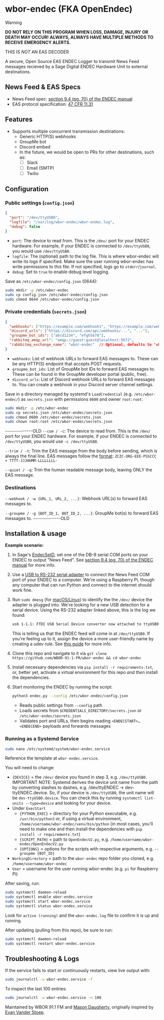 # wbor-endec (FKA OpenEndec)

> [!WARNING]
> **DO NOT RELY ON THIS PROGRAM WHEN LOSS, DAMAGE, INJURY OR DEATH MAY OCCUR!**
> **ALWAYS, ALWAYS HAVE MULTIPLE METHODS TO RECEIVE EMERGENCY ALERTS.**
>
> THIS IS *NOT* AN EAS DECODER

A secure, Open Source EAS ENDEC Logger to transmit News Feed messages recieved by a Sage Digital ENDEC Hardware Unit to external destinations.

## News Feed & EAS Specs

- News Feed spec: [section 9.4 (pg. 70) of the ENDEC manual](https://www.sagealertingsystems.com/docs/digital_endec_1_0.pdf)
- EAS protocol specification: [47 CFR 11.31](https://www.ecfr.gov/current/title-47/chapter-I/subchapter-A/part-11/subpart-B/section-11.31)

## Features

- Supports multiple concurrent transmission destinations:
  - Generic HTTP(S) webhooks
  - GroupMe bot
  - Discord embed
  - In the future, we would be open to PRs for other destinations, such as:
    - [ ] Slack
    - [ ] Email (SMTP)
    - [ ] Twilio

## Configuration

### Public settings (`config.json`)

```json
{
  "port": "/dev/ttyUSB0",
  "logfile": "/var/log/wbor-endec/wbor-endec.log",
  "debug": false
}
```

- `port`: The device to read from. This is the `/dev/` port for your ENDEC hardware. For example, if your ENDEC is connected to `/dev/ttyUSB0`, you would use `/dev/ttyUSB0`.
- `logfile`: The (optional) path to the log file. This is where wbor-endec will write its logs if specified. Make sure the user running wbor-endec has write permissions to this file. If not specified, logs go to `stderr`/`journal`.
- `debug`: Set to `true` to enable debug level logging.

Save as `/etc/wbor-endec/config.json` (0644):

```sh
sudo mkdir -p /etc/wbor-endec
sudo cp config.json /etc/wbor-endec/config.json
sudo chmod 0644 /etc/wbor-endec/config.json
```

### Private credentials (`secrets.json`)

```json
{
  "webhooks": ["https://example.com/webhook1", "https://example.com/webhook2"],
  "discord_urls": ["https://discord.com/api/webhooks/...", "..."],
  "groupme_bot_ids": ["abcd1234", "efgh5678"],
  "rabbitmq_amqp_url": "amqp://guest:guest@localhost:5672",
  "rabbbitmq_exchange_name": "wbor-endec"  // Optional, defaults to "wbor-endec"
}
```

- `webhooks`: List of webhook URLs to forward EAS messages to. These can be any HTTP(S) endpoint that accepts POST requests.
- `groupme_bot_ids`: List of GroupMe bot IDs to forward EAS messages to. These can be found in the GroupMe developer portal (public, free).
- `discord_urls`: List of Discord webhook URLs to forward EAS messages to. You can create a webhook in your Discord server channel settings.

Save in a directory managed by systemd's `LoadCredential` (e.g. `/etc/wbor-endec/`) as `secrets.json` with permissions `0600` and owner `root:root`:

```sh
sudo mkdir -p /etc/wbor-endec
sudo cp secrets.json /etc/wbor-endec/secrets.json
sudo chmod 0600 /etc/wbor-endec/secrets.json
sudo chown root:root /etc/wbor-endec/secrets.json
```

--------------OLD
`--com / -c`: The device to read from. This is the `/dev/` port for your ENDEC hardware. For example, if your ENDEC is connected to `/dev/ttyUSB0`, you would use `-c /dev/ttyUSB0`.

`--trim / -t`: Trim the EAS message from the body before sending, which is always the final line. EAS messages follow the [format](https://www.ecfr.gov/current/title-47/chapter-I/subchapter-A/part-11/subpart-B/section-11.31): `ZCZC-ORG-EEE-PSSCCC + TTTT-JJJHHMM-LLLLLLLL-`

`--quiet / -q`: Trim the human readable message body, leaving ONLY the EAS message.

### Destinations

`--webhook / -w {URL_1, URL_2, ...}`: Webhook URL(s) to forward EAS messages to.

`--groupme / -g {BOT_ID_1, BOT_ID_2, ...}`: GroupMe bot(s) to forward EAS messages to.
--------------OLD

## Installation & usage

**Example scenario:**

1. In Sage's [EndecSetD](https://www.sagealertingsystems.com/support-pc.htm), set one of the DB-9 serial COM ports on your ENDEC to output "News Feed". See [section 9.4 (pg. 70) of the ENDEC manual](https://www.sagealertingsystems.com/docs/digital_endec_1_0.pdf) for more info.
2. Use a [USB to RS-232 serial adapter](https://amzn.to/46FljxQ) to connect the News Feed COM port of your ENDEC to a computer. We're using a Raspberry Pi, though any computer that can run Python and connect to the internet should work fine.
3. Run `sudo dmesg`  (for [macOS/Linux](https://man7.org/linux/man-pages/man1/dmesg.1.html)) to identify the the `/dev/` device the adapter is plugged into. We're looking for a new USB detection for a serial device. Using the RS-232 adapter linked above, this is the log we found:

    ```sh
    usb 1-1.1: FTDI USB Serial Device converter now attached to ttyUSB0
    ```

    This is telling us that the ENDEC feed will come in at `/dev/ttyUSB0`. If you're feeling up to it, assign the device a more user-friendly name by creating a udev rule. See [this guide](https://www.rigacci.org/wiki/doku.php/doc/appunti/linux/sa/renaming_usb_devices) for more info.

4. Clone this repo and navigate to it via `git clone https://github.com/WBOR-91-1-FM/wbor-endec && cd wbor-endec`
5. Install necessary dependencies via `pip install -r requirements.txt`, or, better yet, activate a virtual environment for this repo *and then* install the dependencies.
6. Start monitoring the ENDEC by running the script:

    ```sh
    python3 endec.py --config /etc/wbor-endec/config.json
    ```

    - Reads public settings from `--config` path
    - Loads secrets from `$CREDENTIALS_DIRECTORY/secrets.json` or `/etc/wbor-endec/secrets.json`
    - Validates port and URLs, then begins reading `<ENDECSTART>…<ENDECEND>` payloads and forwards messages

### Running as a Systemd Service

```sh
sudo nano /etc/systemd/system/wbor-endec.service
```

Reference the template at `wbor-endec.service`.

You will need to change:

- `{DEVICE}` = the `/dev/` device you found in step 3, e.g. `/dev/ttyUSB0`. IMPORTANT NOTE: Systemd derives the device unit name from the path by converting slashes to dashes, e.g. /dev/ttyENDEC → dev-ttyENDEC.device. So, if your device is `/dev/ttyUSB0`, the unit name will be `dev-ttyUSB0.device`. You can check this by running `systemctl list-units --type=device` and looking for your device.
- Under `ExecStart`
  - `{PYTHON_EXEC}` = directory for your Python executable, e.g. `/usr/bin/python3` or, if using a virtual environment, `/home/username/wbor-endec/venv/bin/python` (in most cases, you'll need to make one and then install the dependencies with `pip install -r requirements.txt`)
  - `{SCRIPT_PATH}` = path to `OpenEndecV2.py`, e.g. `/home/username/wbor-endec/OpenEndecV2.py`
  - `{OPTIONS}` = options for the scripts with respective arguments, e.g. `--groupme {BOT_ID}`
- `WorkingDirectory` = path to the `wbor-endec` repo folder you cloned, e.g. `/home/username/wbor-endec`
- `User` = username for the user running wbor-endec (e.g. `pi` for Raspberry Pi)

After saving, run:

```sh
sudo systemctl daemon-reload
sudo systemctl enable wbor-endec.service
sudo systemctl start wbor-endec.service
sudo systemctl status wbor-endec.service
```

Look for `active (running)` and the `wbor-endec.log` file to confirm it is up and running.

After updating (pulling from this repo), be sure to run:

```sh
sudo systemctl daemon-reload
sudo systemctl restart wbor-endec.service
```

## Troubleshooting & Logs

If the service fails to start or continuously restarts, view live output with:

```sh
sudo journalctl -u wbor-endec.service -f
```

To inspect the last 100 entries:

```sh
sudo journalctl -u wbor-endec.service -n 100
```

Maintained by WBOR 91.1 FM and [Mason Daugherty](https://github.com/mdrxy), originally inspired by [Evan Vander Stoep](https://github.com/evanvs).
